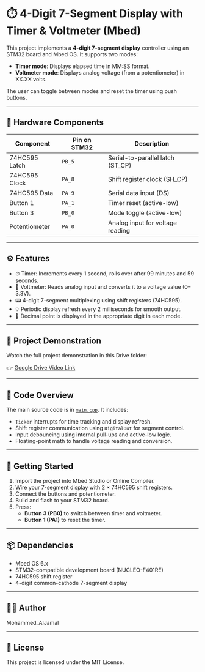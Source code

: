 # ⏱️ 4-Digit 7-Segment Display with Timer & Voltmeter (Mbed)

This project implements a **4-digit 7-segment display** controller using an STM32 board and Mbed OS. It supports two modes:
- **Timer mode**: Displays elapsed time in MM:SS format.
- **Voltmeter mode**: Displays analog voltage (from a potentiometer) in XX.XX volts.

The user can toggle between modes and reset the timer using push buttons.

---

## 🧰 Hardware Components

| Component        | Pin on STM32     | Description                          |
|------------------|------------------|--------------------------------------|
| 74HC595 Latch    | `PB_5`           | Serial-to-parallel latch (ST_CP)     |
| 74HC595 Clock    | `PA_8`           | Shift register clock (SH_CP)         |
| 74HC595 Data     | `PA_9`           | Serial data input (DS)               |
| Button 1         | `PA_1`           | Timer reset (active-low)             |
| Button 3         | `PB_0`           | Mode toggle (active-low)             |
| Potentiometer    | `PA_0`           | Analog input for voltage reading     |

---

## ⚙️ Features

- ⏱ Timer: Increments every 1 second, rolls over after 99 minutes and 59 seconds.
- 🔌 Voltmeter: Reads analog input and converts it to a voltage value (0–3.3V).
- 📟 4-digit 7-segment multiplexing using shift registers (74HC595).
- 💡 Periodic display refresh every 2 milliseconds for smooth output.
- 🧮 Decimal point is displayed in the appropriate digit in each mode.

---

## 📸 Project Demonstration

Watch the full project demonstration in this Drive folder:

👉 [Google Drive Video Link](https://drive.google.com/drive/folders/1xXHXIRpl0xQ1C8-Y3YCTPF1xxbJ-QvPD)

---

## 📁 Code Overview

The main source code is in [`main.cpp`](main.cpp). It includes:

- `Ticker` interrupts for time tracking and display refresh.
- Shift register communication using `DigitalOut` for segment control.
- Input debouncing using internal pull-ups and active-low logic.
- Floating-point math to handle voltage reading and conversion.

---

## 🚀 Getting Started

1. Import the project into Mbed Studio or Online Compiler.
2. Wire your 7-segment display with 2 × 74HC595 shift registers.
3. Connect the buttons and potentiometer.
4. Build and flash to your STM32 board.
5. Press:
   - **Button 3 (PB0)** to switch between timer and voltmeter.
   - **Button 1 (PA1)** to reset the timer.

---

## 📦 Dependencies

- Mbed OS 6.x
- STM32-compatible development board (NUCLEO-F401RE)
- 74HC595 shift register
- 4-digit common-cathode 7-segment display

---

## 👨‍💻 Author

Mohammed_AlJamal

---

## 📄 License

This project is licensed under the MIT License.

